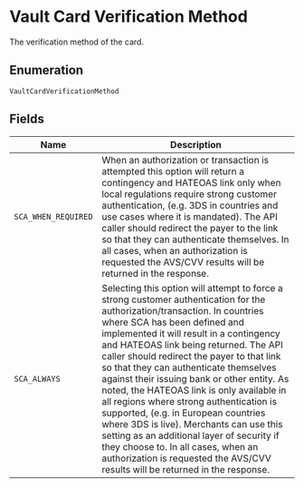 
# Vault Card Verification Method

The verification method of the card.

## Enumeration

`VaultCardVerificationMethod`

## Fields

| Name | Description |
|  --- | --- |
| `SCA_WHEN_REQUIRED` | When an authorization or transaction is attempted this option will return a contingency and HATEOAS link only when local regulations require strong customer authentication, (e.g. 3DS in countries and use cases where it is mandated). The API caller should redirect the payer to the link so that they can authenticate themselves. In all cases, when an authorization is requested the AVS/CVV results will be returned in the response. |
| `SCA_ALWAYS` | Selecting this option will attempt to force a strong customer authentication for the authorization/transaction. In countries where SCA has been defined and implemented it will result in a contingency and HATEOAS link being returned.  The API caller should redirect the payer to that link so that they can authenticate themselves against their issuing bank or other entity. As noted, the HATEOAS link is only available in all regions where strong authentication is supported, (e.g. in European countries where 3DS is live). Merchants can use this setting as an additional layer of security if they choose to. In all cases, when an authorization is requested the AVS/CVV results will be returned in the response. |

